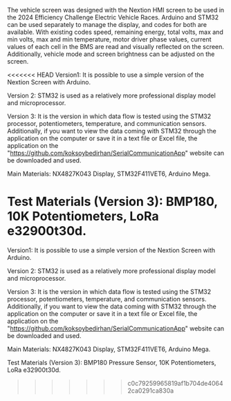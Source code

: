 The vehicle screen was designed with the Nextion HMI screen to be used in the 2024 Efficiency Challenge Electric Vehicle Races. Arduino and STM32 can be used separately to manage the display, and codes for both are available. With existing codes speed, remaining energy, total volts, max and min volts, max and min temperature, motor driver phase values, current values ​​of each cell in the BMS are read and visually reflected on the screen. Additionally, vehicle mode and screen brightness can be adjusted on the screen.

<<<<<<< HEAD
Version1: It is possible to use a simple version of the Nextion Screen with Arduino.

Version 2: STM32 is used as a relatively more professional display model and microprocessor.

Version 3: It is the version in which data flow is tested using the STM32 processor, potentiometers, temperature, and communication sensors. Additionally, if you want to view the data coming with STM32 through the application on the computer or save it in a text file or Excel file, the application on the "https://github.com/koksoybedirhan/SerialCommunicationApp" website can be downloaded and used.

Main Materials: NX4827K043 Display, STM32F411VET6, Arduino Mega.

Test Materials (Version 3): BMP180, 10K Potentiometers, LoRa e32900t30d.
=======
Version1: It is possible to use a simple version of the Nextion Screen with Arduino. 

Version 2: STM32 is used as a relatively more professional display model and microprocessor.

Version 3: It is the version in which data flow is tested using the STM32 processor, potentiometers, temperature, and communication sensors. Additionally, if you want to view the data coming with STM32 through the application on the computer or save it in a text file or Excel file, the application on the "https://github.com/koksoybedirhan/SerialCommunicationApp" website can be downloaded and used. 

Main Materials:
NX4827K043 Display, STM32F411VET6, Arduino Mega.

Test Materials (Version 3):
BMP180 Pressure Sensor, 10K Potentiometers, LoRa e32900t30d. 

>>>>>>> c0c79259965819af1b704de40642ca0291ca830a
